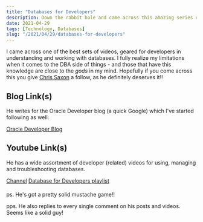 ```yaml
---
title: "Databases for Developers"
description: Down the rabbit hole and came across this amazing series of videos that every level of developer should watch!  Thanks Chris!
date: 2021-04-29
tags: [Technology, Databases]
slug: "/2021/04/29/databases-for-developers"
---
```


I came across one of the best sets of videos, geared for developers in understanding and working with databases.  I fully realize my limitations when it comes to the DBA side of things - and those that have this knowledge are close to the _gods_ in my mind.  Hopefully if you come across this you give [Chris Saxon](https://www.youtube.com/c/TheMagicofSQL/about) a follow, as he definitely deserves it!!

## Blog Link(s)

He writes for the Oracle Developer blog (a quick Google) which I've started following as well:

[Oracle Developer Blog](https://blogs.oracle.com/author/chris-saxon)

## Youtube Link(s)

He has a wide assortment of developer (related) videos for using, managing and troubleshooting databases.

[Channel](https://www.youtube.com/channel/UCWeOtlakw8g01MrR8U4yYtg)
[Database for Developers playlist](https://www.youtube.com/watch?v=NkXxRodAFUY&list=PL78V83xV2fYlT11CJXE77H0LD7C_gZmyf)

####

ps. He's got a pretty solid mustache game!!

pps. He also replies to every single comment on his posts and videos.  Seems like a solid guy!
